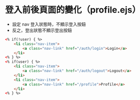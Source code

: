 # 登入前後頁面的變化（profile.ejs）
- 設定 nav 登入狀態時，不顯示登入按鈕
- 反之，登出狀態不顯示登出按鈕


```html
<% if(!user) { %>
	<li class="nav-item">
		<a class="nav-link" href="/auth/login">Login</a>
	</li>
<% } %>
<% if(user) { %>
	<li class="nav-item">
		<a class="nav-link" href="/auth/logout">Logout</a>
	</li>
	<li class="nav-item">
		<a class="nav-link" href="/profile">Profile</a>
	</li>
<% } %>

```